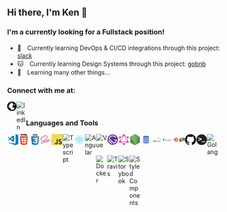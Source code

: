 ## Hi there, I'm Ken 👋

### I'm a currently looking for a Fullstack position!
- 🐼　Currently learning DevOps & CI/CD integrations through this project: [slack][slack] 
- 🐱　Currently learning Design Systems through this project: [gobnb][gobnb]
- 🐶　Learning many other things...

### Connect with me at:

[<img align="left" alt="website" width="22px" src="https://raw.githubusercontent.com/iconic/open-iconic/master/svg/globe.svg" />][website]
[<img align="left" alt="linkedIn" width="22px" src="https://cdn.jsdelivr.net/npm/simple-icons@v3/icons/linkedin.svg" />][linkedin]

<br />

### Languages and Tools


<img align="left" alt="Visual Studio Code" width="26px" src="https://raw.githubusercontent.com/github/explore/80688e429a7d4ef2fca1e82350fe8e3517d3494d/topics/visual-studio-code/visual-studio-code.png" />
<img align="left" alt="HTML5" width="26px" src="https://raw.githubusercontent.com/github/explore/80688e429a7d4ef2fca1e82350fe8e3517d3494d/topics/html/html.png" />
<img align="left" alt="CSS3" width="26px" src="https://raw.githubusercontent.com/github/explore/80688e429a7d4ef2fca1e82350fe8e3517d3494d/topics/css/css.png" />
<img align="left" alt="Sass" width="26px" src="https://raw.githubusercontent.com/github/explore/80688e429a7d4ef2fca1e82350fe8e3517d3494d/topics/sass/sass.png" />
<img align="left" alt="JavaScript" width="26px" src="https://raw.githubusercontent.com/github/explore/80688e429a7d4ef2fca1e82350fe8e3517d3494d/topics/javascript/javascript.png" />
<img align="left" alt="Typescript" width="26px" src="https://user-images.githubusercontent.com/43525282/89113279-a9723700-d423-11ea-8b2b-f963a6b64ca4.png" />
<img align="left" alt="React" width="26px" src="https://raw.githubusercontent.com/github/explore/80688e429a7d4ef2fca1e82350fe8e3517d3494d/topics/react/react.png" />
<img align="left" alt="Angular" width="26px"
src="https://user-images.githubusercontent.com/43525282/93307021-68f13180-f7b5-11ea-8086-d45e50506e73.png" />
<img align="left" alt="Vue" width="26px" src="https://user-images.githubusercontent.com/43525282/93307267-a655bf00-f7b5-11ea-9a79-4ca20feda1c3.png" />
<img align="left" alt="Gatsby" width="26px" src="https://raw.githubusercontent.com/github/explore/e94815998e4e0713912fed477a1f346ec04c3da2/topics/gatsby/gatsby.png" />
<img align="left" alt="GraphQL" width="26px" src="https://raw.githubusercontent.com/github/explore/80688e429a7d4ef2fca1e82350fe8e3517d3494d/topics/graphql/graphql.png" />
<img align="left" alt="Node.js" width="26px" src="https://raw.githubusercontent.com/github/explore/80688e429a7d4ef2fca1e82350fe8e3517d3494d/topics/nodejs/nodejs.png" />
<img align="left" alt="SQL" width="26px" src="https://raw.githubusercontent.com/github/explore/80688e429a7d4ef2fca1e82350fe8e3517d3494d/topics/sql/sql.png" />
<img align="left" alt="MySQL" width="26px" src="https://raw.githubusercontent.com/github/explore/80688e429a7d4ef2fca1e82350fe8e3517d3494d/topics/mysql/mysql.png" />
<img align="left" alt="MongoDB" width="26px" src="https://raw.githubusercontent.com/github/explore/80688e429a7d4ef2fca1e82350fe8e3517d3494d/topics/mongodb/mongodb.png" />
<img align="left" alt="Git" width="26px" src="https://raw.githubusercontent.com/github/explore/80688e429a7d4ef2fca1e82350fe8e3517d3494d/topics/git/git.png" />
<img align="left" alt="GitHub" width="26px" src="https://raw.githubusercontent.com/github/explore/78df643247d429f6cc873026c0622819ad797942/topics/github/github.png" />
<img align="left" alt="Terminal" width="26px" src="https://raw.githubusercontent.com/github/explore/80688e429a7d4ef2fca1e82350fe8e3517d3494d/topics/terminal/terminal.png" />
<img align="left" alt="Golang" width="26px" src="https://user-images.githubusercontent.com/43525282/89113292-c0188e00-d423-11ea-97ea-b1bcf01999dd.png" />
<img align="left" alt="Docker" width="26px" src="https://user-images.githubusercontent.com/43525282/89113196-c823fe00-d422-11ea-8dbe-fe493a78a0f0.png" />
<img align="left" alt="Travis" width="26px" src="https://user-images.githubusercontent.com/43525282/89113256-7039c700-d423-11ea-9515-e392301677a5.png" />
<img align="left" alt="Storybook" width="26px" src="https://user-images.githubusercontent.com/43525282/89219908-83fd3e80-d585-11ea-88a1-ebadbb221b39.png" />
<img align="left" alt="Styled Components" width="26px" src="https://user-images.githubusercontent.com/43525282/89219863-6fb94180-d585-11ea-8c1a-948a766d1940.png" />


<br />
<br />

[website]: https://www.kokiebisu.com
[school]: https://www.biblio-tech.jp
[linkedin]: https://www.linkedin.com/in/kokiebisu/
[slack]: https://github.com/kokiebisu/slack
[gobnb]: https://github.com/kokiebisu/gobnb
